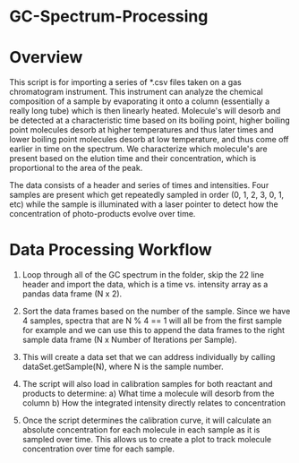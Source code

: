 # GC-Spectrum-Processing

Overview
=========
This script is for importing a series of *.csv files taken on a gas chromatogram instrument. This instrument can analyze the chemical composition of a sample by evaporating it onto a column (essentially a really long tube) which is then linearly heated. Molecule's will desorb and be detected at a characteristic time based on its boiling point, higher boiling point molecules desorb at higher temperatures and thus later times and lower boiling point molecules desorb at low temperature, and thus come off earlier in time on the spectrum. We characterize which molecule's are present based on the elution time and their concentration, which is proportional to the area of the peak. 

The data consists of a header and series of times and intensities. Four samples are present which get repeatedly sampled in order (0, 1, 2, 3, 0, 1, etc) while the sample is illuminated with a laser pointer to detect how the concentration of photo-products evolve over time.

Data Processing Workflow
=========================
1. Loop through all of the GC spectrum in the folder, skip the 22 line header and import the data, which is a time vs. intensity array as a pandas data frame (N x 2).

2. Sort the data frames based on the number of the sample. Since we have 4 samples, spectra that are N % 4 == 1 will all be from the first sample for example and we can use this to append the data frames to the right sample data frame (N x Number of Iterations per Sample). 

3. This will create a data set that we can address individually by calling dataSet.getSample(N), where N is the sample number.

4. The script will also load in calibration samples for both reactant and products to determine:
	a) What time a molecule will desorb from the column
	b) How the integrated intensity directly relates to concentration

5. Once the script determines the calibration curve, it will calculate an absolute concentration for each molecule in each sample as it is sampled over time. This allows us to create a plot to track molecule concentration over time for each sample.
